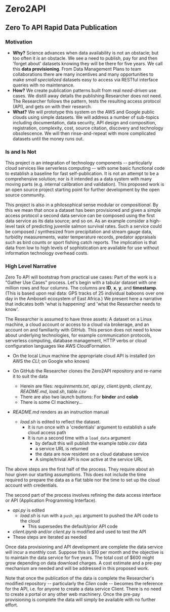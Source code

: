 # Zero2API
## Zero To API Rapid Data Publication

### Motivation


* **Why?** Science advances when data availability is not an obstacle; but too often it *is* an obstacle. We see a need to publish, pay for and then 'forget about' datasets knowing they will be there for five years. We call this **data provisioning**. From Data Management Plans to team collaborations there are many incentives and many opportunities to make *small* *specialized* datasets easy to access via RESTful interface queries with no maintenance. 
* **How?** We create publication patterns built from real *need-driven* use cases. We distill away details the publishing Researcher does not need. The Researcher follows the pattern, tests the resulting access protocol (API), and gets on with their research. 
* **What?** We will prototype this system on the AWS and Google public clouds using simple datasets. We will address a number of sub-topics including documentation, data security, API design and composition, registration, complexity, cost, source citation, discovery and technology obsolescence. We will then rinse-and-repeat with more complicated datasets until the money runs out. 


### Is and Is Not


This project *is* an integration of technology components -- particularly cloud services like serverless computing -- with some
basic functional code to establish a baseline for fast self-publication. It is not an attempt to be a comprehensive solution; nor
is it intended as a data system with many moving parts (e.g. internal calibration and validation). This proposed work is an open source project starting point for further development by the open source community. 

This project is also in a philosophical sense modular or *compositional*.
By this we mean that once a dataset has been provisioned and given a simple access protocol a second data service 
can be composed using the first data service as its data source; and so on. As an example consider a high-level task
of predicting juvenile salmon survival rates. Such a service could be composed / synthesized from precipitation and 
stream gauge data, turbidity measurements, water temperature records, predator appraisals such as bird counts or 
sport fishing catch reports. The implication is that data from low to high levels of sophistication are available 
for use without information technology overhead costs. 


### High Level Narrative


Zero To API will bootstrap from practical use cases: Part of the work is a "Gather Use Cases" process. Let's begin 
with a tabular dataset with one million rows and four columns. The columns are **ID**, **x**, **y**, and **timestamp**. (This
is based upon real data: GPS tracks of 25 individual baboons over one day in the Amboseli ecosystem of East Africa.) We present here a narrative that indicates both 'what is happening' and 'what the Researcher needs to know'. 


The Researcher is assumed to have three assets: A dataset on a Linux machine, a cloud account or access to a cloud via brokerage, 
and an account on and familiarity with GitHub. This person does not need to know about underlying technologies, for example
communication protocols, serverless computing, database management, HTTP verbs or cloud configuration languages like 
AWS CloudFormation. 


- On the local Linux machine the appropriate cloud API is installed (on AWS the *CLI*; on Google who knows)

- On GitHub the Researcher clones the Zero2API repository and re-name it to suit the data
  - Herein are files: *requirements.txt*, *api.py*, *client.ipynb*, *client.py*, *README.md*, *load.sh*, *table.csv*
  - There are also two launch buttons: For **binder** and **colab**
  - There is some CI machinery...

- *README.md* renders as an instruction manual
  - *load.sh* is edited to reflect the dataset. 
    - It is run once with a 'credentials' argument to establish a safe cloud access path
    - It is run a second time with a `load_data` argument
      - by default this will publish the example *table.csv* data
      - a service URL is returned
      - the data are now resident on a cloud database service
      - A simple/trivial API is now active at the service URL


  
The above steps are the first half of the process. They require about an hour given our starting assumptions. 
This does not include the time required to prepare the data as a flat table nor the time to set up the cloud 
account with credentials. 

The second part of the process involves refining the data access interface or API (Application Programming Interface). 

- *api.py* is edited 
  - *load.sh* is run with a `push_api` argument to pushed the API code to the cloud
    - This supersedes the default/prior API code
- *client.ipynb* and/or *client.py* is modified and used to test the API
- These steps are iterated as needed


Once data provisioning and API development are complete the data service will incur a monthly cost. Suppose this 
is $10 per month and the objective is to maintain the data service for five years. The total cost of $600 might
grow depending on data download charges. A cost estimate and a pre-pay mechanism are needed and will be addressed
in this proposed work. 


Note that once the publication of the data is complete the Researcher's modified repository -- particularly the 
*Clien* code -- becomes the reference for the API, i.e. for anyone to create a data service Client. There is no 
need to create a portal or any other web machinery. Once the pre-pay provisioning is complete the data will simply 
be available with no further effort.
